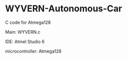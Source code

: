# WYVERN-Autonomous-Car
C code for Atmega128

Main: WYVERN.c

IDE: Atmel Studio 6

microcontroller: Atmega128
